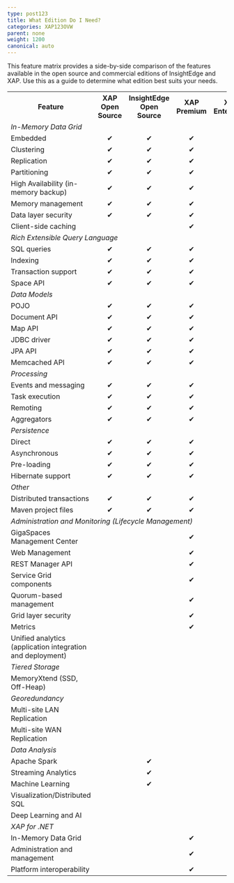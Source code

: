 ```yaml
---
type: post123
title: What Edition Do I Need?
categories: XAP123OVW
parent: none
weight: 1200
canonical: auto
---
```


This feature matrix provides a side-by-side comparison of the features available in the open source and commercial editions of InsightEdge and XAP. Use this as a guide to determine what edition best suits your needs.

<table>
  <tr>
    <th>Feature</th>
    <th>XAP Open Source</th>
    <th>InsightEdge Open Source</th>
    <th>XAP Premium</th>
    <th>XAP Enterprise</th>
    <th>InsightEdge Enterprise</th>
  </tr>
  <tr>
    <td colspan="6"><i>In-Memory Data Grid</i></td>
      </tr>
  <tr>
    <td>Embedded</td>
    <td align="center">✔</td>
    <td align="center">✔</td>
    <td align="center">✔</td>
    <td align="center">✔</td>
    <td align="center">✔</td>
  </tr>
  <tr>
    <td>Clustering</td>
    <td align="center">✔</td>
    <td align="center">✔</td>
    <td align="center">✔</td>
    <td align="center">✔</td>
    <td align="center">✔</td>
  </tr>
  <tr>
    <td>Replication</td>
    <td align="center">✔</td>
    <td align="center">✔</td>
    <td align="center">✔</td>
    <td align="center">✔</td>
    <td align="center">✔</td>
  </tr>
  <tr>
    <td>Partitioning</td>
    <td align="center">✔</td>
    <td align="center">✔</td>
    <td align="center">✔</td>
    <td align="center">✔</td>
    <td align="center">✔</td>
  </tr>
  <tr>
    <td>High Availability (in-memory backup)</td>
    <td align="center">✔</td>
    <td align="center">✔</td>
    <td align="center">✔</td>
    <td align="center">✔</td>
    <td align="center">✔</td>
  </tr>
  <tr>
    <td>Memory management</td>
    <td align="center">✔</td>
    <td align="center">✔</td>
    <td align="center">✔</td>
    <td align="center">✔</td>
    <td align="center">✔</td>
  </tr>
  <tr>
    <td>Data layer security</td>
    <td align="center">✔</td>
    <td align="center">✔</td>
    <td align="center">✔</td>
    <td align="center">✔</td>
    <td align="center">✔</td>
  </tr>
  <tr>
    <td>Client-side caching</td>
    <td align="center"></td>
    <td align="center"></td>
    <td align="center">✔</td>
    <td align="center">✔</td>
    <td align="center">✔</td>
  </tr>
  <tr>
    <td colspan="6"><i>Rich Extensible Query Language</i></td>
     </tr>
  <tr>
    <td>SQL queries</td>
    <td align="center">✔</td>
    <td align="center">✔</td>
    <td align="center">✔</td>
    <td align="center">✔</td>
    <td align="center">✔</td>
  </tr>
  <tr>
    <td>Indexing</td>
    <td align="center">✔</td>
    <td align="center">✔</td>
    <td align="center">✔</td>
    <td align="center">✔</td>
    <td align="center">✔</td>
  </tr>
  <tr>
    <td>Transaction support</td>
    <td align="center">✔</td>
    <td align="center">✔</td>
    <td align="center">✔</td>
    <td align="center">✔</td>
    <td align="center">✔</td>
  </tr>
  <tr>
    <td>Space API</td>
    <td align="center">✔</td>
    <td align="center">✔</td>
    <td align="center">✔</td>
    <td align="center">✔</td>
    <td align="center">✔</td>
  </tr>
  <tr>
    <td colspan="6"><i>Data Models</i></td>
      </tr>
  <tr>
    <td>POJO</td>
    <td align="center">✔</td>
    <td align="center">✔</td>
    <td align="center">✔</td>
    <td align="center">✔</td>
    <td align="center">✔</td>
  </tr>
  <tr>
    <td>Document API</td>
    <td align="center">✔</td>
    <td align="center">✔</td>
    <td align="center">✔</td>
    <td align="center">✔</td>
    <td align="center">✔</td>
  </tr>
  <tr>
    <td>Map API</td>
    <td align="center">✔</td>
    <td align="center">✔</td>
    <td align="center">✔</td>
    <td align="center">✔</td>
    <td align="center">✔</td>
  </tr>
  <tr>
    <td>JDBC driver</td>
    <td align="center">✔</td>
    <td align="center">✔</td>
    <td align="center">✔</td>
    <td align="center">✔</td>
    <td align="center">✔</td>
  </tr>
  <tr>
    <td>JPA API</td>
    <td align="center">✔</td>
    <td align="center">✔</td>
    <td align="center">✔</td>
    <td align="center">✔</td>
    <td align="center">✔</td>
  </tr>
  <tr>
    <td>Memcached API</td>
    <td align="center">✔</td>
    <td align="center">✔</td>
    <td align="center">✔</td>
    <td align="center">✔</td>
    <td align="center">✔</td>
  </tr>
  <tr>
    <td colspan="6"><i>Processing</i></td>
      </tr>
  <tr>
    <td>Events and messaging</td>
    <td align="center">✔</td>
    <td align="center">✔</td>
    <td align="center">✔</td>
    <td align="center">✔</td>
    <td align="center">✔</td>
  </tr>
  <tr>
    <td>Task execution</td>
    <td align="center">✔</td>
    <td align="center">✔</td>
    <td align="center">✔</td>
    <td align="center">✔</td>
    <td align="center">✔</td>
  </tr>
  <tr>
    <td>Remoting</td>
    <td align="center">✔</td>
    <td align="center">✔</td>
    <td align="center">✔</td>
    <td align="center">✔</td>
    <td align="center">✔</td>
  </tr>
  <tr>
    <td>Aggregators</td>
    <td align="center">✔</td>
    <td align="center">✔</td>
    <td align="center">✔</td>
    <td align="center">✔</td>
    <td align="center">✔</td>
  </tr>
  <tr>
    <td colspan="6"><i>Persistence</i></td>
      </tr>
  <tr>
    <td>Direct</td>
    <td align="center">✔</td>
    <td align="center">✔</td>
    <td align="center">✔</td>
    <td align="center">✔</td>
    <td align="center">✔</td>
  </tr>
  <tr>
    <td>Asynchronous</td>
    <td align="center">✔</td>
    <td align="center">✔</td>
    <td align="center">✔</td>
    <td align="center">✔</td>
    <td align="center">✔</td>
  </tr>
  <tr>
    <td>Pre-loading</td>
    <td align="center">✔</td>
    <td align="center">✔</td>
    <td align="center">✔</td>
    <td align="center">✔</td>
    <td align="center">✔</td>
  </tr>
  <tr>
    <td>Hibernate support</td>
    <td align="center">✔</td>
    <td align="center">✔</td>
    <td align="center">✔</td>
    <td align="center">✔</td>
    <td align="center">✔</td>
  </tr>
  <tr>
    <td colspan="6"><i>Other</i></td>
      </tr>
  <tr>
    <td>Distributed transactions</td>
    <td align="center">✔</td>
    <td align="center">✔</td>
    <td align="center">✔</td>
    <td align="center">✔</td>
    <td align="center">✔</td>
  </tr>
  <tr>
    <td>Maven project files</td>
    <td align="center">✔</td>
    <td align="center">✔</td>
    <td align="center">✔</td>
    <td align="center">✔</td>
    <td align="center">✔</td>
  </tr>
  <tr>
    <td colspan="6"><i>Administration and Monitoring (Lifecycle Management)</i></td>
      </tr>
  <tr>
    <td>GigaSpaces Management Center</td>
    <td align="center"></td>
    <td align="center"></td>
    <td align="center">✔</td>
    <td align="center">✔</td>
    <td align="center">✔</td>
  </tr>
  <tr>
    <td>Web Management</td>
    <td align="center"></td>
    <td align="center"></td>
    <td align="center">✔</td>
    <td align="center">✔</td>
    <td align="center">✔</td>
  </tr>
  <tr>
    <td>REST Manager API</td>
    <td align="center"></td>
    <td align="center"></td>
    <td align="center">✔</td>
    <td align="center">✔</td>
    <td align="center">✔</td>
  </tr>
  <tr>
    <td>Service Grid components</td>
    <td align="center"></td>
    <td align="center"></td>
    <td align="center">✔</td>
    <td align="center">✔</td>
    <td align="center">✔</td>
  </tr>
  <tr>
    <td>Quorum-based management</td>
    <td align="center"></td>
    <td align="center"></td>
    <td align="center">✔</td>
    <td align="center">✔</td>
    <td align="center">✔</td>
  </tr>
  <tr>
    <td>Grid layer security</td>
    <td align="center"></td>
    <td align="center"></td>
    <td align="center">✔</td>
    <td align="center">✔</td>
    <td align="center">✔</td>
  </tr>
  <tr>
    <td>Metrics</td>
    <td align="center"></td>
    <td align="center"></td>
    <td align="center">✔</td>
    <td align="center">✔</td>
    <td align="center">✔</td>
  </tr>
  <tr>
    <td>Unified analytics (application integration and deployment)</td>
    <td align="center"></td>
    <td align="center"></td>
    <td align="center"></td>
    <td align="center"></td>
    <td align="center">✔</td>
  </tr>
  <tr>
    <td colspan="6"><i>Tiered Storage</i></td>
      </tr>
  <tr>
    <td>MemoryXtend (SSD, Off-Heap)</td>
    <td align="center"></td>
    <td align="center"></td>
    <td align="center"></td>
    <td align="center">✔</td>
    <td align="center">✔</td>
  </tr>
  <tr>
    <td colspan="6"><i>Georedundancy</i></td>
     </tr>
  <tr>
    <td>Multi-site LAN Replication</td>
    <td align="center"></td>
    <td align="center"></td>
    <td align="center"></td>
    <td align="center">✔</td>
    <td align="center">✔</td>
  </tr>
  <tr>
    <td>Multi-site WAN Replication</td>
    <td align="center"></td>
    <td align="center"></td>
    <td align="center"></td>
    <td align="center">✔</td>
    <td align="center">✔</td>
  </tr>
  <tr>
    <td colspan="6"><i>Data Analysis</i></td>
      </tr>
  <tr>
    <td>Apache Spark</td>
    <td align="center"></td>
    <td align="center">✔</td>
    <td align="center"></td>
    <td align="center"></td>
    <td align="center">✔</td>
  </tr>
  <tr>
    <td>Streaming Analytics</td>
    <td align="center"></td>
    <td align="center">✔</td>
    <td align="center"></td>
    <td align="center"></td>
    <td align="center">✔</td>
  </tr>
  <tr>
    <td>Machine Learning </td>
    <td align="center"></td>
    <td align="center">✔</td>
    <td align="center"></td>
    <td align="center"></td>
    <td align="center">✔</td>
  </tr>
  <tr>
    <td>Visualization/Distributed SQL</td>
    <td align="center"></td>
    <td align="center"></td>
    <td align="center"></td>
    <td align="center"></td>
    <td align="center">✔</td>
  </tr>
  <tr>
    <td>Deep Learning and AI</td>
    <td align="center"></td>
    <td align="center"></td>
    <td align="center"></td>
    <td align="center"></td>
    <td align="center">✔</td>
  </tr>
  <tr>
    <td colspan="6"><i>XAP for .NET</i></td>
      </tr>
  <tr>
    <td>In-Memory Data Grid</td>
    <td align="center"></td>
    <td align="center"></td>
    <td align="center">✔</td>
    <td align="center">✔</td>
    <td align="center"></td>
  </tr>
  <tr>
    <td>Administration and management</td>
    <td align="center"></td>
    <td align="center"></td>
    <td align="center">✔</td>
    <td align="center">✔</td>
    <td align="center"></td>
  </tr>
  <tr>
    <td>Platform interoperability</td>
    <td align="center"></td>
    <td align="center"></td>
    <td align="center">✔</td>
    <td align="center">✔</td>
    <td align="center"></td>
  </tr>
</table>


